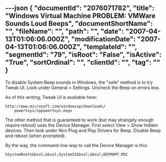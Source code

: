 ---json
{
  "documentId": "2076071782",
  "title": "Windows Virtual Machine PROBLEM: VMWare Sounds Loud Beeps",
  "documentShortName": "",
  "fileName": "",
  "path": "",
  "date": "2007-04-13T01:06:06.000Z",
  "modificationDate": "2007-04-13T01:06:06.000Z",
  "templateId": "",
  "segmentId": "79",
  "isRoot": "False",
  "isActive": "True",
  "sortOrdinal": "",
  "clientId": "",
  "tag": ""
}
---

To disable System Beep sounds in Windows, the &quot;safe&quot; method is to try Tweak UI. Look under General &gt; Settings. Uncheck the Beep on errors box.

As of this writing, Tweak UI is available here:

    http://www.microsoft.com/windowsxp/downloads/
        powertoys/xppowertoys.mspx

The other method that is guaranteed to work (but may strangely enough require reboot) uses the Device Manager. First select View &gt; Show hidden devices. Then look under Non Plug and Play Drivers for Beep. Disable Beep and reboot (when prompted).

By the way, the command-line way to call the Device Manager is this:

    %SystemRoot%&bsol;&bsol;System32&bsol;&bsol;DEVMGMT.MSC
